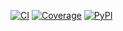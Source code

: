 [![CI](https://github.com/ElingeHumberto/InstallerProDev/actions/workflows/ci.yml/badge.svg)](https://github.com/ElingeHumberto/InstallerProDev/actions/workflows/ci.yml)
[![Coverage](https://codecov.io/gh/ElingeHumberto/InstallerProDev/branch/main/graph/badge.svg)](https://codecov.io/gh/ElingeHumberto/InstallerProDev)
[![PyPI](https://img.shields.io/pypi/v/installerpro.svg)](https://pypi.org/project/installerpro/)
